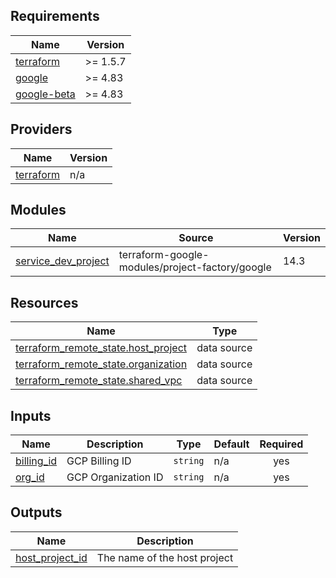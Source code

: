<!-- BEGIN_TF_DOCS -->
## Requirements

| Name | Version |
|------|---------|
| <a name="requirement_terraform"></a> [terraform](#requirement\_terraform) | >= 1.5.7 |
| <a name="requirement_google"></a> [google](#requirement\_google) | >= 4.83 |
| <a name="requirement_google-beta"></a> [google-beta](#requirement\_google-beta) | >= 4.83 |

## Providers

| Name | Version |
|------|---------|
| <a name="provider_terraform"></a> [terraform](#provider\_terraform) | n/a |

## Modules

| Name | Source | Version |
|------|--------|---------|
| <a name="module_service_dev_project"></a> [service\_dev\_project](#module\_service\_dev\_project) | terraform-google-modules/project-factory/google | 14.3 |

## Resources

| Name | Type |
|------|------|
| [terraform_remote_state.host_project](https://registry.terraform.io/providers/hashicorp/terraform/latest/docs/data-sources/remote_state) | data source |
| [terraform_remote_state.organization](https://registry.terraform.io/providers/hashicorp/terraform/latest/docs/data-sources/remote_state) | data source |
| [terraform_remote_state.shared_vpc](https://registry.terraform.io/providers/hashicorp/terraform/latest/docs/data-sources/remote_state) | data source |

## Inputs

| Name | Description | Type | Default | Required |
|------|-------------|------|---------|:--------:|
| <a name="input_billing_id"></a> [billing\_id](#input\_billing\_id) | GCP Billing ID | `string` | n/a | yes |
| <a name="input_org_id"></a> [org\_id](#input\_org\_id) | GCP Organization ID | `string` | n/a | yes |

## Outputs

| Name | Description |
|------|-------------|
| <a name="output_host_project_id"></a> [host\_project\_id](#output\_host\_project\_id) | The name of the host project |
<!-- END_TF_DOCS -->